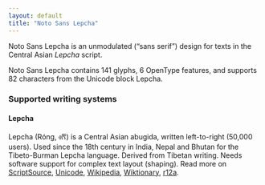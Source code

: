 ```yaml
---
layout: default
title: "Noto Sans Lepcha"
---
```

Noto Sans Lepcha is an unmodulated (“sans serif”) design for texts in the Central Asian _Lepcha_ script. 

Noto Sans Lepcha contains 141 glyphs, 6 OpenType features, and supports 82 characters from the Unicode block Lepcha.


### Supported writing systems


#### Lepcha

Lepcha (Róng, <span class='autonym'>ᰛᰩᰴ‎</span>) is a Central Asian abugida, written left-to-right (50,000 users). Used since the 18th century in India, Nepal and Bhutan for the Tibeto-Burman Lepcha language. Derived from Tibetan writing. Needs software support for complex text layout (shaping). Read more on [ScriptSource](https://scriptsource.org/scr/Lepc), [Unicode](https://www.unicode.org/versions/Unicode13.0.0/ch13.pdf#G27253), [Wikipedia](https://en.wikipedia.org/wiki/ISO_15924:Lepc), [Wiktionary](https://en.wiktionary.org/wiki/Category:Lepcha_script), [r12a](https://r12a.github.io/scripts/links?iso=Lepc).

